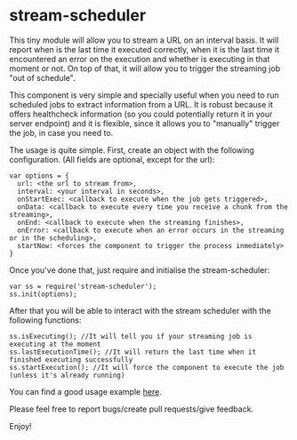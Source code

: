 # stream-scheduler

This tiny module will allow you to stream a URL on an interval basis. It will report when is the last time it executed correctly, when it is the last time it encountered an error on the execution and whether is executing in that moment or not. On top of that, it will allow you to trigger the streaming job "out of schedule".

This component is very simple and specially useful when you need to run scheduled jobs to extract information from a URL. It is robust because it offers healthcheck information (so you could potentially return it in your server endpoint) and it is flexible, since it allows you to "manually" trigger the job, in case you need to.

The usage is quite simple. First, create an object with the following configuration. (All fields are optional, except for the url):

```
var options = {
  url: <the url to stream from>,
  interval: <your interval in seconds>,
  onStartExec: <callback to execute when the job gets triggered>,
  onData: <callback to execute every time you receive a chunk from the streaming>,
  onEnd: <callback to execute when the streaming finishes>,
  onError: <callback to execute when an error occurs in the streaming or in the scheduling>,
  startNow: <forces the component to trigger the process inmediately>
}
```

Once you've done that, just require and initialise the stream-scheduler:

```
var ss = require('stream-scheduler');
ss.init(options);
```

After that you will be able to interact with the stream scheduler with the following functions:

```
ss.isExecuting(); //It will tell you if your streaming job is executing at the moment
ss.lastExecutionTime(); //It will return the last time when it finished executing successfully
ss.startExecution(); //It will force the component to execute the job (unless it's already running)
```

You can find a good usage example [here].

Please feel free to report bugs/create pull requests/give feedback.

Enjoy!

[here]:https://github.com/feliun/stream-scheduler/blob/master/samples/sample.js

